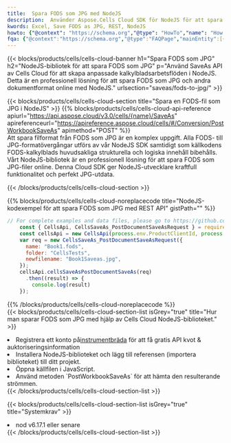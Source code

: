 ```yaml
---
title:  Spara FODS som JPG med NodeJS
description:  Använder Aspose.Cells Cloud SDK för NodeJS för att spara FODS-formatfil som JPG-formatfil.
kwords: Excel, Save FODS as JPG, REST, NodeJS
howto: {"@context": "https://schema.org","@type": "HowTo","name": "How to save FODS as JPG using the Cells Cloud NodeJS library.","description": "How to save FODS as JPG using the Cells Cloud NodeJS library.","image": {"@type": "ImageObject"},"url": "/nodejs/saveas/fods-to-jpg/","step": [{ "@type": "HowToStep","name": "How to save FODS as JPG using the Cells Cloud NodeJS library. step 1", "image": {"@type": "ImageObject",},"url": "/nodejs/saveas/fods-to-jpg/","text": "Register an account at <a href='https://dashboard.aspose.cloud/'>Dashboard</a> to get free API quota & authorization details",},{ "@type": "HowToStep","name": "How to save FODS as JPG using the Cells Cloud NodeJS library. step 1", "image": {"@type": "ImageObject",},"url": "/nodejs/saveas/fods-to-jpg/","text": "Install NodeJS library and add the reference (import the library) to your project.",},{ "@type": "HowToStep","name": "How to save FODS as JPG using the Cells Cloud NodeJS library. step 1", "image": {"@type": "ImageObject",},"url": "/nodejs/saveas/fods-to-jpg/","text": "Open the source file in JavaScript.",},{ "@type": "HowToStep","name": "How to save FODS as JPG using the Cells Cloud NodeJS library. step 1", "image": {"@type": "ImageObject",},"url": "/nodejs/saveas/fods-to-jpg/","text": "Use the `PostWorkbookSaveAs` method to retrieve the resulting stream.",}, ],"supply": {"@type": "HowToSupply","name": "document"},"tool": [{"@type": "HowToTool","name": "Visual Studio, Visual Studio Code, WebStorm"},{"@type": "HowToTool","name": "Aspose Cells"}],"totalTime": "PT6M"}
fqa: {"@context":"https://schema.org","@type":"FAQPage","mainEntity":[{"@type":"Question","name":"Why save file as other formats file in C# using REST API?","acceptedAnswer":{"@type":"Answer","text":"Documents are encoded in many ways, and some files may be incompatible with the software you use. To open and read such files, just save them as appropriate file formats.<br/><ol><li>Install .NET SDK and add the reference (import the library) to your project.</li><li>Open the source file in C# using REST API.</li><li>Call the PostWorkbookSaveAsRequest() method, passing an output filename with required extension.</li><li>Get the result of save as a separate file.</li></ol>"}},{"@type":"Question","name":"What file formats can I save as with your C# library?","acceptedAnswer":{"@type":"Answer","text":"We support a variety of file formats for conversion using .NET library, including XLSX, Excel, xls , PDF, CSV, HTML, Markdown, XML, PNG, JPG, TIFF, Json, TXT and many more."}},{"@type":"Question","name":"What is the maximum allowed file size for conversion using this .NET library?","acceptedAnswer":{"@type":"Answer","text":"There are no file size limits for format conversions using .NET library."}}]}
---
```

{{< blocks/products/cells/cells-cloud-banner h1="Spara FODS som JPG" h2="NodeJS-bibliotek för att spara FODS som JPG" p="Använd SaveAs API av Cells Cloud för att skapa anpassade kalkylbladsarbetsflöden i NodeJS. Detta är en professionell lösning för att spara FODS som JPG och andra dokumentformat online med NodeJS." urlsection="saveas/fods-to-jpg/" >}}

{{< blocks/products/cells/cells-cloud-section title="Spara en FODS-fil som JPG i NodeJS" >}}
{{% blocks/products/cells/cells-cloud-api-reference apiurl="https://api.aspose.cloud/v3.0/cells/{name}/SaveAs" apireferenceurl="https://apireference.aspose.cloud/cells/#/Conversion/PostWorkbookSaveAs" apimethod="POST" %}}
<br/>
Att spara filformat från FODS som JPG är en komplex uppgift. Alla FODS- till JPG-formatövergångar utförs av vår NodeJS SDK samtidigt som källkodens FODS-kalkylblads huvudsakliga strukturella och logiska innehåll bibehålls. Vårt NodeJS-bibliotek är en professionell lösning för att spara FODS som JPG-filer online. Denna Cloud SDK ger NodeJS-utvecklare kraftfull funktionalitet och perfekt JPG-utdata.

{{< /blocks/products/cells/cells-cloud-section >}}

{{% blocks/products/cells/cells-cloud-noreplacecode title="NodeJS-kodexempel för att spara FODS som JPG med REST API" gistPath="" %}}
  
```js
// For complete examples and data files, please go to https://github.com/aspose-cells-cloud/aspose-cells-cloud-node/
    const { CellsApi, CellsSaveAs_PostDocumentSaveAsRequest } = require("asposecellscloud");
    const cellsApi = new CellsApi(process.env.ProductClientId, process.env.ProductClientSecret);
    var req = new CellsSaveAs_PostDocumentSaveAsRequest({
      name: "Book1.fods",
      folder: "CellsTests",
      newfilename: "Book1Saveas.jpg",
    });
    cellsApi.cellsSaveAsPostDocumentSaveAs(req)
      .then((result) => {
        console.log(result)
    });
```
  
{{% /blocks/products/cells/cells-cloud-noreplacecode %}}
<br/>
{{< blocks/products/cells/cells-cloud-section-list isGrey="true" title="Hur man sparar FODS som JPG med hjälp av Cells Cloud NodeJS-biblioteket." >}}
<li> Registrera ett konto på<a href="https://dashboard.aspose.cloud/">instrumentbräda</a> för att få gratis API kvot & auktoriseringsinformation</li>
<li>Installera NodeJS-biblioteket och lägg till referensen (importera biblioteket) till ditt projekt.</li>
<li>Öppna källfilen i JavaScript.</li>
<li>Använd metoden `PostWorkbookSaveAs` för att hämta den resulterande strömmen.</li>
{{< /blocks/products/cells/cells-cloud-section-list >}}

{{< blocks/products/cells/cells-cloud-section-list isGrey="true" title="Systemkrav" >}}
<li>nod v6.17.1 eller senare</li>
{{< /blocks/products/cells/cells-cloud-section-list >}}
